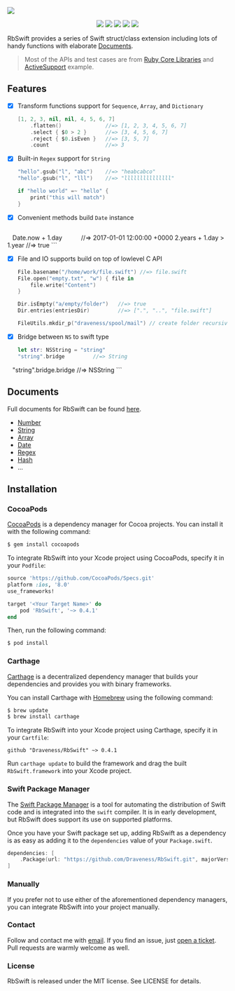 ![](https://github.com/Draveness/RbSwift/raw/master/RbSwift.jpg)

<p align="center">
<a href="https://travis-ci.org/Draveness/RbSwift"><img src="https://travis-ci.org/Draveness/RbSwift.svg?branch=master"></a>
<a href="https://github.com/Carthage/Carthage"><img src="https://img.shields.io/badge/Carthage-compatible-4BC51D.svg?style=flat"></a>
<a href="https://swift.org/package-manager/"><img src="https://img.shields.io/badge/SPM-ready-orange.svg"></a>
<a href="https://draveness.github.io/RbSwift/"><img src="https://img.shields.io/cocoapods/v/RbSwift.svg?style=flat"></a>
<a href="https://raw.githubusercontent.com/draveness/RbSwift/master/LICENSE"><img src="https://img.shields.io/cocoapods/l/RbSwift.svg?style=flat"></a>
</p>

RbSwift provides a series of Swift struct/class extension including lots of handy functions with elaborate [Documents](https://draveness.github.io/RbSwift/).

> Most of the APIs and test cases are from [Ruby Core Libraries](http://ruby-doc.org) and [ActiveSupport](https://github.com/rails/rails/tree/master/activesupport) example.

## Features

+ [x] Transform functions support for `Sequence`, `Array`, and `Dictionary`

    ```swift
    [1, 2, 3, nil, nil, 4, 5, 6, 7]
        .flatten()              //=> [1, 2, 3, 4, 5, 6, 7]
        .select { $0 > 2 }      //=> [3, 4, 5, 6, 7]      
        .reject { $0.isEven }   //=> [3, 5, 7]
        .count                  //=> 3
    ```

+ [x] Built-in `Regex` support for `String` 

    ```swift
    "hello".gsub("l", "abc")    //=> "heabcabco"
    "hello".gsub("l", "lll")    //=> "lllllllllllllll"

    if "hello world" =~ "hello" {
        print("this will match")
    }
    ```

+ [x] Convenient methods build `Date` instance

    ```
    Date.now + 1.day            //=> 2017-01-01 12:00:00 +0000
    2.years + 1.day > 1.year    //=> true
    ```

+ [x] File and IO supports build on top of lowlevel C API

    ```swift
    File.basename("/home/work/file.swift") //=> file.swift
    File.open("empty.txt", "w") { file in
        file.write("Content")
    }
    
    Dir.isEmpty("a/empty/folder")   //=> true
    Dir.entries(entriesDir)         //=> [".", "..", "file.swift"]
    
    FileUtils.mkdir_p("draveness/spool/mail") // create folder recursively
    ```

+ [x] Bridge between `NS` to swift type

    ```swift
    let str: NSString = "string"
    "string".bridge         //=> String
    "string".bridge.bridge  //=> NSString
    ```

## Documents

Full documents for RbSwift can be found [here](https://draveness.github.io/RbSwift/).

+ [Number](https://draveness.github.io/RbSwift/Extensions/Int.html)
+ [String](https://draveness.github.io/RbSwift/Extensions/String.html)
+ [Array](https://draveness.github.io/RbSwift/Extensions/Array.html)
+ [Date](https://draveness.github.io/RbSwift/Extensions/Date.html)
+ [Regex](https://draveness.github.io/RbSwift/Structs/Regex.html)
+ [Hash](https://draveness.github.io/RbSwift/Extensions/Hash.html)
+ ...

## Installation

### CocoaPods

[CocoaPods](http://cocoapods.org) is a dependency manager for Cocoa projects. You can install it with the following command:

```bash
$ gem install cocoapods
```

To integrate RbSwift into your Xcode project using CocoaPods, specify it in your `Podfile`:

```ruby
source 'https://github.com/CocoaPods/Specs.git'
platform :ios, '8.0'
use_frameworks!

target '<Your Target Name>' do
    pod 'RbSwift', '~> 0.4.1'
end
```

Then, run the following command:

```bash
$ pod install
```

### Carthage

[Carthage](https://github.com/Carthage/Carthage) is a decentralized dependency manager that builds your dependencies and provides you with binary frameworks.

You can install Carthage with [Homebrew](http://brew.sh/) using the following command:

```bash
$ brew update
$ brew install carthage
```

To integrate RbSwift into your Xcode project using Carthage, specify it in your `Cartfile`:

```ogdl
github "Draveness/RbSwift" ~> 0.4.1
```

Run `carthage update` to build the framework and drag the built `RbSwift.framework` into your Xcode project.

### Swift Package Manager

The [Swift Package Manager](https://swift.org/package-manager/) is a tool for automating the distribution of Swift code and is integrated into the `swift` compiler. It is in early development, but RbSwift does support its use on supported platforms. 

Once you have your Swift package set up, adding RbSwift as a dependency is as easy as adding it to the `dependencies` value of your `Package.swift`.

```swift
dependencies: [
    .Package(url: "https://github.com/Draveness/RbSwift.git", majorVersion: 0)
]
```

### Manually

If you prefer not to use either of the aforementioned dependency managers, you can integrate RbSwift into your project manually.

### Contact

Follow and contact me with [email](mailto:i@draveness.me). If you find an issue, just [open a ticket](https://github.com/draveness/rbswift/issues/new). Pull requests are warmly welcome as well.

### License

RbSwift is released under the MIT license. See LICENSE for details.



